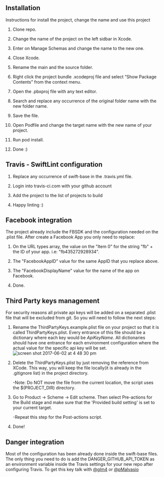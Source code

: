 ## Installation

Instructions for install the project, change the name and use this project

1) Clone repo.

2) Change the name of the project on the left sidbar in Xcode.

3) Enter on Manage Schemas and change the name to the new one.

4) Close Xcode.

5) Rename the main and the source folder.

6) Right click the project bundle .xcodeproj file and select “Show Package Contents” from the context menu.

7) Open the .pbxproj file with any text editor.

8) Search and replace any occurrence of the original folder name with the new folder name.

9) Save the file.

10) Open Podfile and change the target name with the new name of your project.

11) Run pod install.

12) Done :)

## Travis - SwiftLint configuration

1) Replace any occurrence of swift-base in the .travis.yml file.

2) Login into travis-ci.com with your github account

3) Add the project to the list of projects to build

4) Happy linting :)

## Facebook integration

The project already include the FBSDK and the configuration needed on the .plist file. After create a Facebook App you only need to replace:

1) On the URL types array, the value on the "Item 0" for the string "fb" + the ID of your app. i.e: "fb435272928934".

2) The "FacebookAppID" value for the same AppID that you replace above.

3) The "FacebookDisplayName" value for the name of the app on Facebook.

4) Done.

## Third Party keys management 

For security reasons all private api keys will be added on a separated .plist file that will be excluded from git. So you will need to follow the next steps:

1) Rename the ThirdPartyKeys.example.plist file on your project so that it is called ThirdPartyKeys.plist.
  Every entrance of this file should be a dictionary where each key would be *ApiKeyName*. 
  All dictionaries should have one entrance for each environment configuration where the actual value for the specific api key will be set.
  ![screen shot 2017-06-02 at 4 48 30 pm](https://cloud.githubusercontent.com/assets/16453725/26742399/e39db67a-47b3-11e7-9ce6-fd2c894748dd.png)

2) Delete the ThirdPartyKeys.plist by just removing the reference from XCode. This way, you will keep the file locally(it is already in the .gitignore list) in the project directory.

    -Note: Do NOT move the file from the current location, the script uses the $(PROJECT_DIR) directory.

3) Go to Product -> Scheme -> Edit scheme. Then select Pre-actions for the Build stage and make sure that the 'Provided build setting' is set to your current target.
    
    -Repeat this step for the Post-actions script. 

4) Done!

## Danger integration

Most of the configuration has been already done inside the swift-base files. The only thing you need to do is add the DANGER_GITHUB_API_TOKEN as an environment variable inside the Travis settings for your new repo after configuring Travis. To get this key talk with [@glm4](https://github.com/glm4) or [@pMalvasio](https://github.com/pmalvasio)
